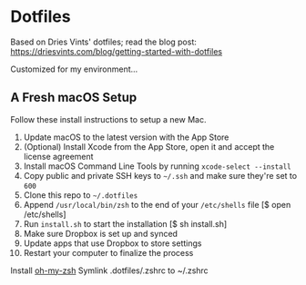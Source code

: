 # Dotfiles

Based on Dries Vints' dotfiles; read the blog post: https://driesvints.com/blog/getting-started-with-dotfiles

Customized for my environment…

## A Fresh macOS Setup

Follow these install instructions to setup a new Mac.

1. Update macOS to the latest version with the App Store
2. (Optional) Install Xcode from the App Store, open it and accept the license agreement
3. Install macOS Command Line Tools by running `xcode-select --install`
4. Copy public and private SSH keys to `~/.ssh` and make sure they're set to `600`
5. Clone this repo to `~/.dotfiles`
6. Append `/usr/local/bin/zsh` to the end of your `/etc/shells` file [$ open /etc/shells]
7. Run `install.sh` to start the installation [$ sh install.sh]
8. Make sure Dropbox is set up and synced
9. Update apps that use Dropbox to store settings
10. Restart your computer to finalize the process

Install [oh-my-zsh](https://github.com/robbyrussell/oh-my-zsh)
Symlink .dotfiles/.zshrc to ~/.zshrc
